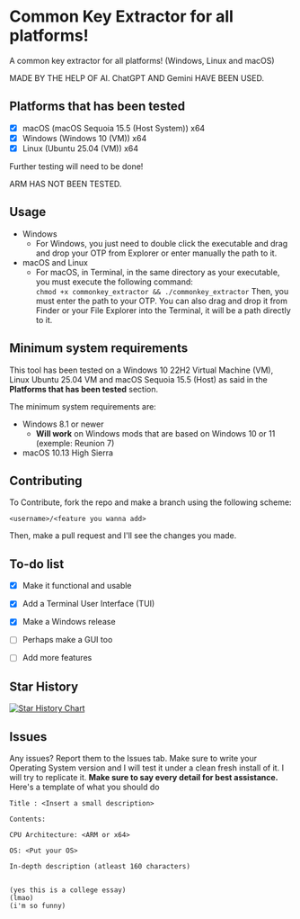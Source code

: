 # Common Key Extractor for all platforms!
A common key extractor for all platforms! (Windows, Linux and macOS)

MADE BY THE HELP OF AI. ChatGPT AND Gemini HAVE BEEN USED.

## Platforms that has been tested

- [x] macOS (macOS Sequoia 15.5 (Host System)) x64
- [x] Windows (Windows 10 (VM)) x64
- [x] Linux (Ubuntu 25.04 (VM)) x64

Further testing will need to be done!

ARM HAS NOT BEEN TESTED.

## Usage

- Windows
    - For Windows, you just need to double click the executable and drag and drop your OTP from Explorer or enter manually the path to it.
- macOS and Linux
    - For macOS, in Terminal, in the same directory as your executable, you must execute the following command: <br>
    `chmod +x commonkey_extractor && ./commonkey_extractor`
    Then, you must enter the path to your OTP. You can also drag and drop it from Finder or your File Explorer into the Terminal, it will be a path directly to it.

## Minimum system requirements

This tool has been tested on a Windows 10 22H2 Virtual Machine (VM), Linux Ubuntu 25.04 VM and macOS Sequoia 15.5 (Host) as said in the **Platforms that has been tested** section.

The minimum system requirements are:

- Windows 8.1 or newer
    - **Will work** on Windows mods that are based on Windows 10 or 11 (exemple: Reunion 7)
- macOS 10.13 High Sierra

## Contributing
To Contribute, fork the repo and make a branch using the following scheme:

`<username>/<feature you wanna add>`

Then, make a pull request and I'll see the changes you made.

## To-do list

- [x] Make it functional and usable
- [x] Add a Terminal User Interface (TUI)
- [x] Make a Windows release
- [ ] Perhaps make a GUI too
- [ ] Add more features


## Star History

<a href="https://www.star-history.com/#acer51-doctom/commonkey_extractor&Date">
 <picture>
   <source media="(prefers-color-scheme: dark)" srcset="https://api.star-history.com/svg?repos=acer51-doctom/commonkey_extractor&type=Date&theme=dark" />
   <source media="(prefers-color-scheme: light)" srcset="https://api.star-history.com/svg?repos=acer51-doctom/commonkey_extractor&type=Date" />
   <img alt="Star History Chart" src="https://api.star-history.com/svg?repos=acer51-doctom/commonkey_extractor&type=Date" />
 </picture>
</a>


## Issues

Any issues? Report them to the Issues tab. Make sure to write your Operating System version and I will test it under a clean fresh install of it. I will try to replicate it. **Make sure to say every detail for best assistance.** <br> Here's a template of what you should do

```
Title : <Insert a small description>

Contents:

CPU Architecture: <ARM or x64>

OS: <Put your OS>

In-depth description (atleast 160 characters)


(yes this is a college essay)
(lmao)
(i'm so funny)
```